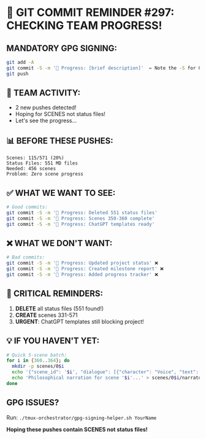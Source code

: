 # 🚨 GIT COMMIT REMINDER #297: CHECKING TEAM PROGRESS\!

## MANDATORY GPG SIGNING:
```bash
git add -A
git commit -S -m '🚧 Progress: [brief description]'  ← Note the -S for GPG signing\!
git push
```

## 🚀 TEAM ACTIVITY:
- 2 new pushes detected\!
- Hoping for SCENES not status files\!
- Let's see the progress...

## 📊 BEFORE THESE PUSHES:
```
Scenes: 115/571 (20%)
Status Files: 551 MD files
Needed: 456 scenes
Problem: Zero scene progress
```

## ✅ WHAT WE WANT TO SEE:
```bash
# Good commits:
git commit -S -m '🚧 Progress: Deleted 551 status files'
git commit -S -m '🚧 Progress: Scenes 350-360 complete'
git commit -S -m '🚧 Progress: ChatGPT templates ready'
```

## ❌ WHAT WE DON'T WANT:
```bash
# Bad commits:
git commit -S -m '🚧 Progress: Updated project status' ❌
git commit -S -m '🚧 Progress: Created milestone report' ❌
git commit -S -m '🚧 Progress: Added progress tracker' ❌
```

## 🎯 CRITICAL REMINDERS:
1. **DELETE** all status files (551 found\!)
2. **CREATE** scenes 331-571
3. **URGENT**: ChatGPT templates still blocking project\!

## 💡 IF YOU HAVEN'T YET:
```bash
# Quick 5-scene batch:
for i in {360..364}; do
  mkdir -p scenes/0$i
  echo '{"scene_id": '$i', "dialogue": [{"character": "Voice", "text": "..."}, {"character": "Human", "text": "..."}]}' > scenes/0$i/dialogue.json
  echo 'Philosophical narration for scene '$i'...' > scenes/0$i/narrator.txt
done
```

## GPG ISSUES?
Run: `./tmux-orchestrator/gpg-signing-helper.sh YourName`

**Hoping these pushes contain SCENES not status files\!**

